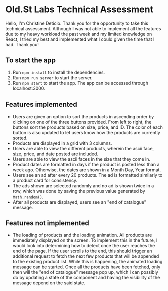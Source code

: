 Old.St Labs Technical Assessment
====
Hello, I'm Christine Deticio. Thank you for the opportunity to take this technical assessment. Although I was not able to implement all the features due to my heavy workload the past week and my limited knowledge on React, I tried my best and implemented what I could given the time that I had. Thank you!

To start the app
----
1. Run `npm install` to install the dependencies.
2. Run `npm run server` to start the server.
3. Run `npm start` to start the app. The app can be accessed through localhost:3000.

Features implemented
----
- Users are given an option to sort the products in ascending order by clicking on one of the three buttons provided. From left to right, the buttons sort the products based on size, price, and ID. The color of each button is also updated to let users know how the products are currently sorted.
- Products are displayed in a grid with 3 columns.
-  Users are able to view the different products, wherein the ascii face, size, price, and date posted are included.
- Users are able to view the ascii faces in the size that they come in.
- Product dates are formatted in days if the product is posted less than a week ago. Otherwise, the dates are shown in a Month Day, Year format.
- Users see an ad after every 20 products. The ad is formatted similarly to a product card for consistency.
- The ads shown are selected randomly and no ad is shown twice in a row, which was done by saving the previous value generated by `Math.random()`.
- After all products are displayed, users see an "end of catalogue" message.

Features not implemented
----
- The loading of products and the loading animation. All products are immediately displayed on the screen. To implement this in the future, I would look into determining how to detect once the user reaches the end of the page. If the user scrolls to the end, this should trigger an additional request to fetch the next few products that will be appended to the existing product list. While this is happening, the animated loading message can be started. Once all the products have been fetched, only then will the "end of catalogue" message pop up, which I can possibly do by updating a state of the component and having the visibility of the message depend on the said state. 


